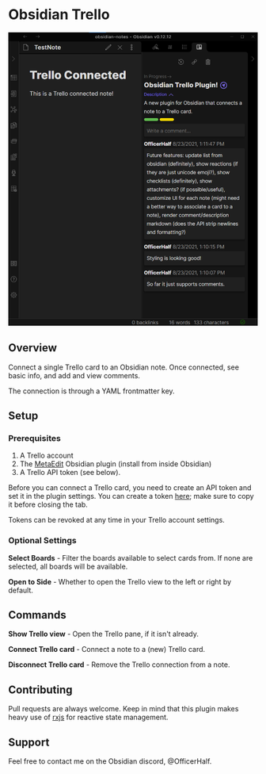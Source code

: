 # Obsidian Trello

![ObsidianTrello](doc/screenshot.png)

## Overview

Connect a single Trello card to an Obsidian note. Once connected, see basic info, and add and view comments.

The connection is through a YAML frontmatter key.

## Setup

### Prerequisites

1. A Trello account
2. The [MetaEdit](https://github.com/chhoumann/MetaEdit) Obsidian plugin (install from inside Obsidian)
3. A Trello API token (see below).

Before you can connect a Trello card, you need to create an API token and set it in the plugin settings. You can create a token [here][tokenurl]; make sure to copy it before closing the tab.

Tokens can be revoked at any time in your Trello account settings.

### Optional Settings

**Select Boards** - Filter the boards available to select cards from. If none are selected, all boards will be available.

**Open to Side** - Whether to open the Trello view to the left or right by default.

## Commands

**Show Trello view** - Open the Trello pane, if it isn't already.

**Connect Trello card** - Connect a note to a (new) Trello card.

**Disconnect Trello card** - Remove the Trello connection from a note.

## Contributing

Pull requests are always welcome. Keep in mind that this plugin makes heavy use of [rxjs](https://www.learnrxjs.io/) for reactive state management.

## Support

Feel free to contact me on the Obsidian discord, @OfficerHalf.

[tokenurl]: https://trello.com/1/authorize?expiration=never&scope=read,write&response_type=token&name=Obsidian%20Trello%20Token&key=9537467993aefd6dca9ee7788179c298
